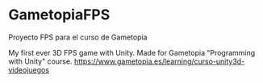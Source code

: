 # GametopiaFPS
Proyecto FPS para el curso de Gametopia

My first ever 3D FPS game with Unity.
Made for Gametopia "Programming with Unity" course. https://www.gametopia.es/learning/curso-unity3d-videojuegos
